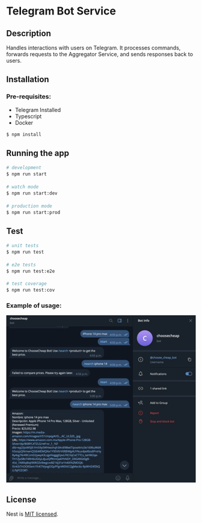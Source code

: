 # Telegram Bot Service

## Description
Handles interactions with users on Telegram. It processes commands, forwards requests to the Aggregator Service, and sends responses back to users.

## Installation

### Pre-requisites:
- Telegram Installed
- Typescript
- Docker

```bash
$ npm install
```

## Running the app

```bash
# development
$ npm run start

# watch mode
$ npm run start:dev

# production mode
$ npm run start:prod
```

## Test

```bash
# unit tests
$ npm run test

# e2e tests
$ npm run test:e2e

# test coverage
$ npm run test:cov
```

### Example of usage:
![alt text](image.png)
## License

Nest is [MIT licensed](LICENSE).
